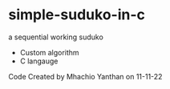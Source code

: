 # simple-suduko-in-c
a sequential working suduko

- Custom algorithm
- C langauge

Code Created by Mhachio Yanthan on 11-11-22 
